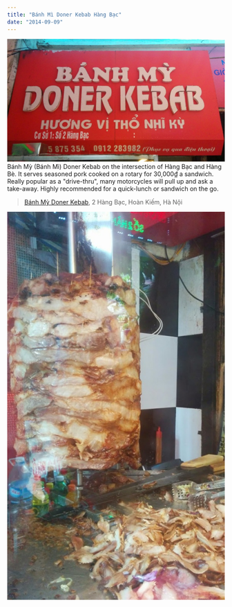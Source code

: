 ```yaml
---
title: "Bánh Mì Doner Kebab Hàng Bạc"
date: "2014-09-09"
---
```


![](images/IMG_20140910_142216-1024x576.jpg)Bánh Mỳ (Bánh Mì) Doner Kebab on the intersection of Hàng Bạc and Hàng Bè. It serves seasoned pork cooked on a rotary for 30,000₫ a sandwich. Really popular as a "drive-thru", many motorcycles will pull up and ask a take-away. Highly recommended for a quick-lunch or sandwich on the go.

> [Bánh Mỳ Doner Kebab](https://www.google.com/maps/place/2+H%C3%A0ng+B%E1%BA%A1c,+Ho%C3%A0n+Ki%E1%BA%BFm,+H%C3%A0+N%E1%BB%99i,+Vietnam/@21.0336422,105.8536992,20z/data=!4m2!3m1!1s0x3135abc08c461303:0x66ae33d7bea53587), 2 Hàng Bạc, Hoàn Kiếm, Hà Nội

![](images/IMG_20140910_142236-576x1024.jpg)
